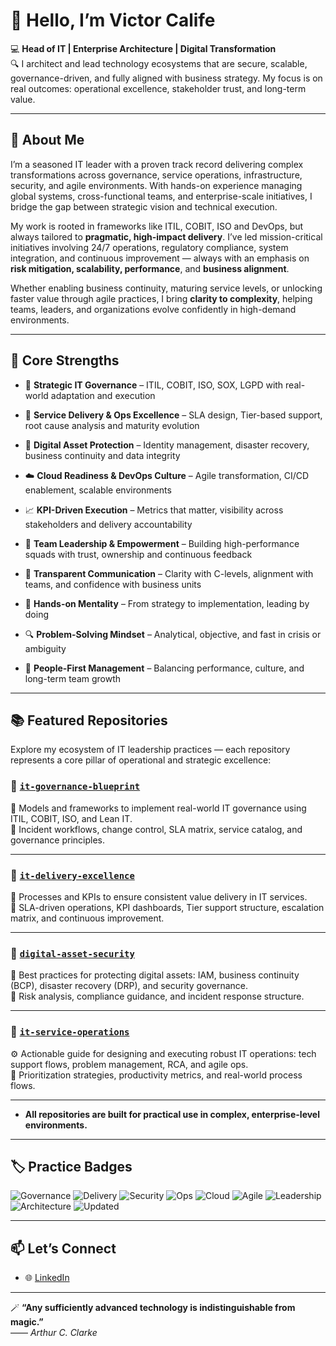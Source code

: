 # 👋 Hello, I’m Victor Calife

💻 **Head of IT | Enterprise Architecture | Digital Transformation**  
🔍 I architect and lead technology ecosystems that are secure, scalable, governance-driven, and fully aligned with business strategy. My focus is on real outcomes: operational excellence, stakeholder trust, and long-term value.

---

## 🚀 About Me

I’m a seasoned IT leader with a proven track record delivering complex transformations across governance, service operations, infrastructure, security, and agile environments. With hands-on experience managing global systems, cross-functional teams, and enterprise-scale initiatives, I bridge the gap between strategic vision and technical execution.

My work is rooted in frameworks like ITIL, COBIT, ISO and DevOps, but always tailored to **pragmatic, high-impact delivery**. I’ve led mission-critical initiatives involving 24/7 operations, regulatory compliance, system integration, and continuous improvement — always with an emphasis on **risk mitigation, scalability, performance**, and **business alignment**.

Whether enabling business continuity, maturing service levels, or unlocking faster value through agile practices, I bring **clarity to complexity**, helping teams, leaders, and organizations evolve confidently in high-demand environments.

---

## 🧩 Core Strengths

- 🎯 **Strategic IT Governance** – ITIL, COBIT, ISO, SOX, LGPD with real-world adaptation and execution
- 🔧 **Service Delivery & Ops Excellence** – SLA design, Tier-based support, root cause analysis and maturity evolution
- 🔐 **Digital Asset Protection** – Identity management, disaster recovery, business continuity and data integrity
- ☁️ **Cloud Readiness & DevOps Culture** – Agile transformation, CI/CD enablement, scalable environments
- 📈 **KPI-Driven Execution** – Metrics that matter, visibility across stakeholders and delivery accountability

- 🤝 **Team Leadership & Empowerment** – Building high-performance squads with trust, ownership and continuous feedback
- 📣 **Transparent Communication** – Clarity with C-levels, alignment with teams, and confidence with business units
- 🚀 **Hands-on Mentality** – From strategy to implementation, leading by doing
- 🔍 **Problem-Solving Mindset** – Analytical, objective, and fast in crisis or ambiguity
- 🧭 **People-First Management** – Balancing performance, culture, and long-term team growth

---

## 📚 Featured Repositories

Explore my ecosystem of IT leadership practices — each repository represents a core pillar of operational and strategic excellence:

### 🔹 [`it-governance-blueprint`](https://github.com/victorcalife/it-governance-blueprint)
📘 Models and frameworks to implement real-world IT governance using ITIL, COBIT, ISO, and Lean IT.  
🔗 Incident workflows, change control, SLA matrix, service catalog, and governance principles.

---

### 🔹 [`it-delivery-excellence`](https://github.com/victorcalife/it-delivery-excellence)
🚀 Processes and KPIs to ensure consistent value delivery in IT services.  
🔗 SLA-driven operations, KPI dashboards, Tier support structure, escalation matrix, and continuous improvement.

---

### 🔹 [`digital-asset-security`](https://github.com/victorcalife/digital-asset-security)
🔐 Best practices for protecting digital assets: IAM, business continuity (BCP), disaster recovery (DRP), and security governance.  
🔗 Risk analysis, compliance guidance, and incident response structure.

---

### 🔹 [`it-service-operations`](https://github.com/victorcalife/it-service-operations)
⚙️ Actionable guide for designing and executing robust IT operations: tech support flows, problem management, RCA, and agile ops.  
🔗 Prioritization strategies, productivity metrics, and real-world process flows.

---

- **All repositories are built for practical use in complex, enterprise-level environments.**

---

## 🏷️ Practice Badges

![Governance](https://img.shields.io/badge/Governance-ITIL%20%7C%20COBIT%20%7C%20ISO-blue)
![Delivery](https://img.shields.io/badge/Delivery-SLA%20Driven%20%7C%20KPIs-critical)
![Security](https://img.shields.io/badge/Security-IAM%20%7C%20BCP%20%7C%20DRP-blue)
![Ops](https://img.shields.io/badge/Ops-Incident%20%7C%20Support%20%7C%20RCA-blueviolet)
![Cloud](https://img.shields.io/badge/Cloud-Azure%20%7C%20CI%2FCD%20%7C%20DevOps-brightgreen)
![Agile](https://img.shields.io/badge/Agile-Scrum%20%7C%20Kanban%20%7C%20PO%2FCSM-orange)
![Leadership](https://img.shields.io/badge/Leadership-Team%20Growth%20%7C%20Execution%20%7C%20Vision-red)
![Architecture](https://img.shields.io/badge/Architecture-Enterprise%20%7C%20Process%20%7C%20Service-informational)
![Updated](https://img.shields.io/badge/Updated-Jun--2025-lightgrey)

---

## 📫 Let’s Connect

- 🌐 [LinkedIn](https://www.linkedin.com/in/victorcalife)

---

🪄 **“Any sufficiently advanced technology is indistinguishable from magic.”**  
—— *Arthur C. Clarke*
